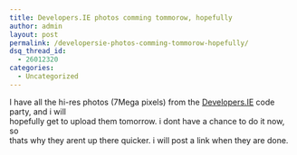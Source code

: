 ```yaml
---
title: Developers.IE photos comming tommorow, hopefully
author: admin
layout: post
permalink: /developersie-photos-comming-tommorow-hopefully/
dsq_thread_id:
  - 26012320
categories:
  - Uncategorized
---
```

I have all the hi-res photos (7Mega pixels) from the [Developers.IE][1] code party, and i will  
hopefully get to upload them tomorrow. i dont have a chance to do it now, so  
thats why they arent up there quicker. i will post a link when they are done.

 [1]: http://www.developers.ie